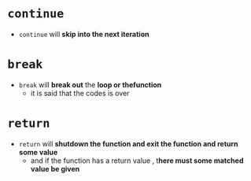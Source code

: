# `continue`
- `continue` will **skip into the next iteration**
# `break`
- `break` will **break out** the **loop or thefunction**
	- it is said that the codes is over
# `return`
- `return` will **shutdown the function and exit the function and return some value**
	- and if the function has a return value , t**here must some matched value be given**